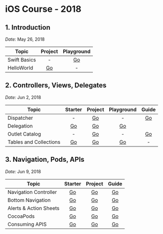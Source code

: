 # iOS Course - 2018

## 1. Introduction

*Date:* May 26, 2018

Topic        | Project  | Playground |
| ------------- |:-----:|:-------------:|
| Swift Basics  | - | [Go](/Playgrounds/P01-SwiftBasics.playground/) |
| HelloWorld    | [Go](/Projects/HolaMundo) | - |

## 2. Controllers, Views, Delegates

*Date:* Jun 2, 2018

Topic        | Starter           | Project  | Playground | Guide |
| ------------- |:-------------:|:-----:|:-------------:|:-------------:|
| Dispatcher     | - | [Go](/Projects/Dispatcher) | - | [Go](/PJ-02-Dispatcher.md) |
| Delegation      | [Go](/Starters/Delegation/) | [Go](/Projects/Delegation) | [Go](/Playgrounds/P02-Delegation.playground/) | |
| Outlet Catalog      | - | [Go](/Projects/OutletCatalog) | - | [Go](/PJ-03-Outlet-Catalog.md) |
| Tables and Collections      | [Go](/Starters/TableView/) | [Go](/Projects/TableView/) | [Go](/Playgrounds/P03-Tables-and-Collections.playground/) | - |

## 3. Navigation, Pods, APIs

*Date:* Jun 9, 2018

Topic        | Starter           | Project | Guide |
| ------------- |:-------------:|:-----:|:-------------:|
| Navigation Controller | [Go](/Starters/NavigationP1) | [Go](/Projects/Navigation) | [Go](/PJ-04-Navigation.md) |
| Bottom Navigation  | [Go](/Starters/NavigationP2) | [Go](/Projects/Navigation) | [Go](/PJ-04-Navigation.md#tabbed-view)  |
| Alerts & Action Sheets  | [Go](/Starters/Alerts) | [Go](/Projects/Alerts) | [Go](/PJ-05-Alerts.md)  |
| CocoaPods  | [Go](/Starters/CocoaPods) | [Go](/Projects/CocoaPods) | [Go](/PJ-06-CocoaPods.md)  |
| Consuming APIS  | [Go](/Starters/SimpleAPIClient) | [Go](/Projects/SimpleAPIClient) | [Go](/PJ-07-SimpleAPIClient.md)  |